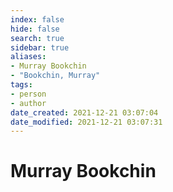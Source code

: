 ```yaml
---
index: false
hide: false
search: true
sidebar: true
aliases:
- Murray Bookchin
- "Bookchin, Murray"
tags:
- person
- author
date_created: 2021-12-21 03:07:04
date_modified: 2021-12-21 03:07:31
---
```


# Murray Bookchin
